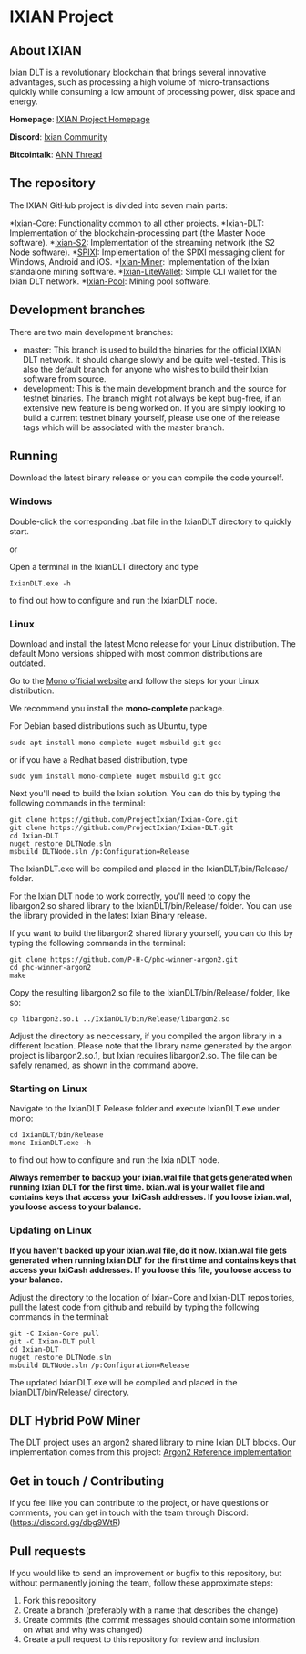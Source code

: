 # IXIAN Project

## About IXIAN

Ixian DLT is a revolutionary blockchain that brings several innovative advantages, such as processing a high volume of micro-transactions quickly while consuming a low amount of processing power, disk space and energy. 

**Homepage**: [IXIAN Project Homepage](https://www.ixian.io "IXIAN")

**Discord**: [Ixian Community](https://discord.gg/P493UN9)

**Bitcointalk**: [ANN Thread](https://bitcointalk.org/index.php?topic=4631942.0)

## The repository

The IXIAN GitHub project is divided into seven main parts:

*[Ixian-Core](https://github.com/ProjectIxian/Ixian-Core): Functionality common to all other projects.
*[Ixian-DLT](https://github.com/ProjectIxian/Ixian-DLT): Implementation of the blockchain-processing part (the Master Node software).
*[Ixian-S2](https://github.com/ProjectIxian/Ixian-S2): Implementation of the streaming network (the S2 Node software).
*[SPIXI](https://github.com/ProjectIxian/SPIXI): Implementation of the SPIXI messaging client for Windows, Android and iOS.
*[Ixian-Miner](https://github.com/ProjectIxian/Ixian-Miner): Implementation of the Ixian standalone mining software.
*[Ixian-LiteWallet](https://github.com/ProjectIxian/Ixian-LiteWallet): Simple CLI wallet for the Ixian DLT network.
*[Ixian-Pool](https://github.com/ProjectIxian/Ixian-Pool): Mining pool software.

## Development branches

There are two main development branches:
* master: This branch is used to build the binaries for the official IXIAN DLT network. It should change slowly and be quite well-tested. This is also the default branch for anyone who wishes to build their Ixian software from source.
* development: This is the main development branch and the source for testnet binaries. The branch might not always be kept bug-free, if an extensive new feature is being worked on. If you are simply looking to build a current testnet binary yourself, please use one of the release tags which will be associated with the master branch.

## Running
Download the latest binary release or you can compile the code yourself.
### Windows
Double-click the corresponding .bat file in the IxianDLT directory to quickly start.

or

Open a terminal in the IxianDLT directory and type
```
IxianDLT.exe -h
```
to find out how to configure and run the IxianDLT node.

### Linux
Download and install the latest Mono release for your Linux distribution. The default Mono versions shipped with most common distributions are outdated.

Go to the [Mono official website](https://www.mono-project.com/download/stable/#download-lin) and follow the steps for your Linux distribution.

We recommend you install the **mono-complete** package.

For Debian based distributions such as Ubuntu, type
```
sudo apt install mono-complete nuget msbuild git gcc
```
or if you have a Redhat based distribution, type
```
sudo yum install mono-complete nuget msbuild git gcc
```

Next you'll need to build the Ixian solution. You can do this by typing the following commands in the terminal:
```
git clone https://github.com/ProjectIxian/Ixian-Core.git
git clone https://github.com/ProjectIxian/Ixian-DLT.git
cd Ixian-DLT
nuget restore DLTNode.sln
msbuild DLTNode.sln /p:Configuration=Release
```
The IxianDLT.exe will be compiled and placed in the IxianDLT/bin/Release/ folder.

For the Ixian DLT node to work correctly, you'll need to copy the libargon2.so shared library to the IxianDLT/bin/Release/ folder. You can use the library provided in the latest Ixian Binary release.

If you want to build the libargon2 shared library yourself, you can do this by typing the following commands in the terminal:
```
git clone https://github.com/P-H-C/phc-winner-argon2.git
cd phc-winner-argon2
make
```
Copy the resulting libargon2.so file to the IxianDLT/bin/Release/ folder, like so:
```
cp libargon2.so.1 ../IxianDLT/bin/Release/libargon2.so
```
Adjust the directory as neccessary, if you compiled the argon library in a different location. Please note that the library name generated by the argon project is libargon2.so.1, but Ixian requires libargon2.so. The file can be safely renamed, as shown in the command above.

### Starting on Linux
Navigate to the IxianDLT Release folder and execute IxianDLT.exe under mono:
```
cd IxianDLT/bin/Release
mono IxianDLT.exe -h
```
to find out how to configure and run the Ixia nDLT node.

**Always remember to backup your ixian.wal file that gets generated when running Ixian DLT for the first time. Ixian.wal is your wallet file and contains keys that access your IxiCash addresses. If you loose ixian.wal, you loose access to your balance.**

### Updating on Linux
**If you haven't backed up your ixian.wal file, do it now. Ixian.wal file gets generated when running Ixian DLT for the first time and contains keys that access your IxiCash addresses. If you loose this file, you loose access to your balance.**

Adjust the directory to the location of Ixian-Core and Ixian-DLT repositories, pull the latest code from github and rebuild by typing the following commands in the terminal:
```
git -C Ixian-Core pull
git -C Ixian-DLT pull
cd Ixian-DLT
nuget restore DLTNode.sln
msbuild DLTNode.sln /p:Configuration=Release
```
The updated IxianDLT.exe will be compiled and placed in the IxianDLT/bin/Release/ directory.

## DLT Hybrid PoW Miner

The DLT project uses an argon2 shared library to mine Ixian DLT blocks. Our implementation comes from this project: [Argon2 Reference implementation](https://github.com/P-H-C/phc-winner-argon2)

## Get in touch / Contributing

If you feel like you can contribute to the project, or have questions or comments, you can get in touch with the team through Discord: (https://discord.gg/dbg9WtR)

## Pull requests

If you would like to send an improvement or bugfix to this repository, but without permanently joining the team, follow these approximate steps:

1. Fork this repository
2. Create a branch (preferably with a name that describes the change)
3. Create commits (the commit messages should contain some information on what and why was changed)
4. Create a pull request to this repository for review and inclusion.
